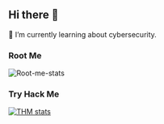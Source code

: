 ## Hi there 👋

🌱 I’m currently learning about cybersecurity.

### Root Me
![Root-me-stats](https://root-me-diff.vercel.app/rm-gh?nickname=WAzeeb&gstats=show&style=midnight)


### Try Hack Me
[![THM stats](https://tryhackme-badges.s3.amazonaws.com/WAzeeb.png)](https://tryhackme.com/p/WAzeeb)

<!--
**WAzeeb/WAzeeb** is a ✨ _special_ ✨ repository because its `README.md` (this file) appears on your GitHub profile.

Here are some ideas to get you started:

- 🔭 I’m currently working on ...
- 🌱 I’m currently learning ...
- 👯 I’m looking to collaborate on ...
- 🤔 I’m looking for help with ...
- 💬 Ask me about ...
- 📫 How to reach me: ...
- 😄 Pronouns: ...
- ⚡ Fun fact: ...
-->
